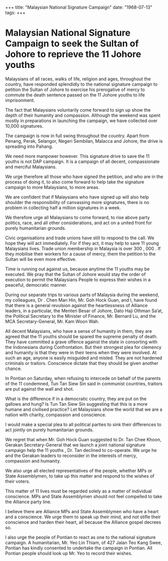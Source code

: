 +++ 
title: "Malaysian National Signature Campaign"
date: "1968-07-13"
tags:
+++

# Malaysian National Signature Campaign to seek the Sultan of Johore to reprieve the 11 Johore youths

Malaysians of all races, walks of life, religion and ages, throughout the country, have responded splendidly to the national signature campaign to petition the Sultan of Johore to exercise his prerogative of mercy to commute the death sentence passed on the 11 Johore youths to life imprisonment.

The fact that Malaysians voluntarily come forward to sign up show the depth of their humanity and compassion. Although the weekend was spent mostly in preparations in launching the campaign, we have collected over 10,000 signatures.

The campaign is now in full swing throughout the country. Apart from Penang, Perak, Selangor, Negeri Sembilan, Malacca and Johore, the drive is spreading into Pahang.</u>

We need more manpower however. This signature drive to save the 11 youths is not DAP campaign. It is a campaign of all decent, compassionate and merciful Malaysians.

We urge therefore all those who have signed the petition, and who are in the process of doing it, to also come forward to help take the signature campaign to more Malaysians, to more areas.

We are confident that if Malaysians who have signed up will also help shoulder the responsibility of canvassing more signatures, there is no problem in collecting half a million signatures in a week.

We therefore urge all Malaysians to come forward, to rise above party politics, race, and all other considerations, and act on a united front for purely humanitarian grounds.

Civic organisations and trade unions have still to respond to the call. We hope they will act immediately. For if they act, it may help to save 11 young Malaysians lives. Trade union membership in Malaysia is over 300 , 000 . If they mobilise their workers for a cause of mercy, them the petition to the Sultan will be even more effective.

Time is running out against us, because anytime the 11 youths may be executed. We pray that the Sultan of Johore would stay the order of execution to permit the Malaysians People to express their wishes in a peaceful, democratic manner.

During our separate trips to various parts of Malaysia during the weekend, my colleagues, Dr . Chen Man Hin, Mr. Goh Hock Guan, and I, have found that there is a general revulsion against the heartlessness of Alliance leaders, in a particular, the Menteri Besar of Johore, Dato Haji Othman Sa’at, the Political Secretary to the Minister of Finance, Mr. Bernard Lu, and the MCA Secretary-General, Mr. Kam Woon Wah.

All decent Malaysians, who have a sense of humanity in them, they are agreed that the 11 youths should be spared the supreme penalty of death. They have committed a grave offence against the state in consorting with the Indonesians during Confrontation. But their strongest plea for clemency and humanity is that they were in their teens when they were involved. At such an age, anyone is easily misguided and misled. They are not hardened criminals or traitors. Conscience dictate that they should be given another chance.

In Pontian on Saturday, when refusing to intercede on behalf of the parents of the 11 condemned, Tun Tan Siew Sin said in communist countries, traitors are put against the wall and shot.

What is the difference if in a democratic country, they are put on the gallows and hung? Is Tun Tan Siew Sin suggesting that this is a more humane and civilised practice?
Let Malaysians show the world that we are a nation with charity, compassion and conscience.

I would make a special plea to all political parties to sink their differences to act jointly on purely humanitarian grounds.

We regret that when Mr. Goh Hock Guan suggested to Dr. Tan Chee Khoon, Gerakan Secretary-General that we launch a joint national signature campaign help the 11 youths , Dr. Tan declined to co-operate. We urge he and the Gerakan leaders to reconsider in the interests of mercy, compassion and humanity.

We also urge all elected representatives of the people, whether MPs or State Assemblymen, to take up this matter and respond to the wishes of their voters.

This matter of 11 lives must be regarded solely as a matter of individual conscience. MPs and State Assemblymen should not feel compelled to take the Alliance party line.

I believe there are Alliance MPs and State Assemblymen who have a heart and a conscience. We urge them to speak up their mind, and not stifle their conscience and harden their heart, all because the Alliance gospel decrees so.

I also urge the people of Pontian to react as one to the national signature campaign. A humanitarian, Mr. Yeo Lin Thiam, of 427 Jalan Teo Kang Swee, Pontian has kindly consented to undertake the campaign in Pontian. All Pontian people should look up Mr. Yeo to record their wishes.
		
 

